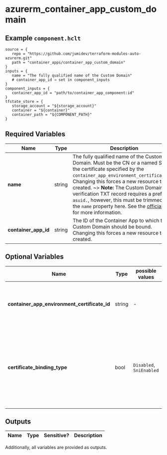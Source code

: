 # azurerm_container_app_custom_domain



## Example `component.hclt`

```hcl
source = {
   repo = "https://github.com/jumidev/terraform-modules-auto-azurerm.git"   
   path = "container_apps/container_app_custom_domain"   
}
inputs = {
   name = "The fully qualified name of the Custom Domain"   
   # container_app_id → set in component_inputs
}
component_inputs = {
   container_app_id = "path/to/container_app_component:id"   
}
tfstate_store = {
   storage_account = "${storage_account}"   
   container = "${container}"   
   container_path = "${COMPONENT_PATH}"   
}
```

## Required Variables

| Name | Type |  Description |
| ---- | --------- |  ----------- |
| **name** | string |  The fully qualified name of the Custom Domain. Must be the CN or a named SAN in the certificate specified by the `container_app_environment_certificate_id`. Changing this forces a new resource to be created. ~> **Note:** The Custom Domain verification TXT record requires a prefix of `asuid.`, however, this must be trimmed from the `name` property here. See the [official docs](https://learn.microsoft.com/en-us/azure/container-apps/custom-domains-certificates) for more information. | 
| **container_app_id** | string |  The ID of the Container App to which this Custom Domain should be bound. Changing this forces a new resource to be created. | 

## Optional Variables

| Name | Type |  possible values |  Description |
| ---- | --------- |  ----------- | ----------- |
| **container_app_environment_certificate_id** | string |  -  |  The ID of the Container App Environment Certificate to use. Changing this forces a new resource to be created. -> **NOTE:** Omit this value if you wish to use an Azure Managed certificate. You must create the relevant DNS verification steps before this process will be successful. | 
| **certificate_binding_type** | bool |  `Disabled`, `SniEnabled`  |  The Certificate Binding type. Possible values include `Disabled` and `SniEnabled`.  Required with `container_app_environment_certificate_id`. Changing this forces a new resource to be created. !> **NOTE:** If using an Azure Managed Certificate `container_app_environment_certificate_id` and `certificate_binding_type` should be added to `ignore_changes` to prevent resource recreation due to these values being modified asynchronously outside of Terraform. | 



## Outputs

| Name | Type | Sensitive? | Description |
| ---- | ---- | --------- | --------- |

Additionally, all variables are provided as outputs.
